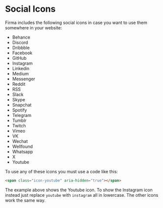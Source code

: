 # Social Icons

Firma includes the following social icons in case you want to use them somewhere in your website:

* Behance
* Discord
* Dribbble
* Facebook
* GitHub
* Instagram
* Linkedin
* Medium
* Messenger
* Reddit
* RSS
* Slack
* Skype
* Snapchat
* Spotify
* Telegram
* Tumblr
* Twitch
* Vimeo
* VK
* Wechat
* Wellfound
* Whatsapp
* X
* Youtube

To use any of these icons you must use a code like this:

```html
<span class="icon-youtube" aria-hidden="true"></span>
```

The example above shows the Youtube icon. To show the Instagram icon instead just replace `youtube` with `instagram` all in lowercase. The other icons work the same way.
